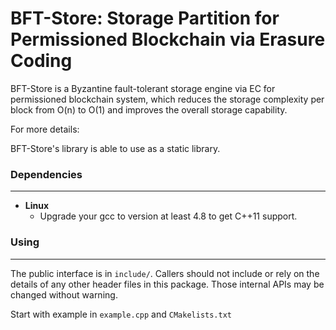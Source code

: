 # BFT-Store: Storage Partition for Permissioned Blockchain via Erasure Coding
BFT-Store is a Byzantine fault-tolerant storage engine via EC for permissioned blockchain system, which reduces the storage complexity per block from O(n) to O(1) and improves the overall storage capability.

For more details:

[BFT-Store: Storage Partition for Permissioned Blockchain via Erasure Coding(ICDE2020)]: https://ieeexplore.ieee.org/document/9101675

BFT-Store's library is able to use as a static library.

### Dependencies

------

- **Linux**
  - Upgrade your gcc to version at least 4.8 to get C++11 support.

### Using 

------

The public interface is in `include/`. Callers should not include or rely on the details of any other header files in this package. Those internal APIs may be changed without warning.

Start with example in `example.cpp` and `CMakelists.txt`